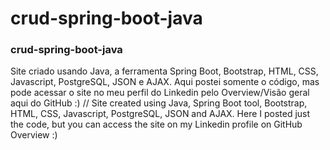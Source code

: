 # crud-spring-boot-java
<h3> crud-spring-boot-java </h3>
Site criado usando Java, a ferramenta Spring Boot, Bootstrap, HTML, CSS, Javascript, PostgreSQL, JSON e AJAX. Aqui postei somente o código, mas pode acessar o site no meu perfil do Linkedin pelo Overview/Visão geral aqui do GitHub :) //
Site created using Java, Spring Boot tool, Bootstrap, HTML, CSS, Javascript, PostgreSQL, JSON and AJAX. Here I posted just the code, but you can access the site on my Linkedin profile on GitHub Overview :)
